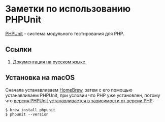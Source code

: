 # Заметки по использованию PHPUnit

[PHPUnit](https://phpunit.de) -  система модульного тестирования для PHP.

<!--ts-->
<!--te-->

## Ссылки

1. [Документация на русском языке](https://phpunit.readthedocs.io/ru/latest).

## Установка на macOS

Сначала устанавливаем [HomeBrew](HomeBrew/readme.md), затем с его помощью устанавливаем PHPUnit, при условии что PHP уже установлен, потому что [версия PHPUnit устанавливается в зависимости от версии PHP](https://phpunit.de/getting-started/phpunit-7.html):

	$ brew install phpunit
	$ phpunit --version